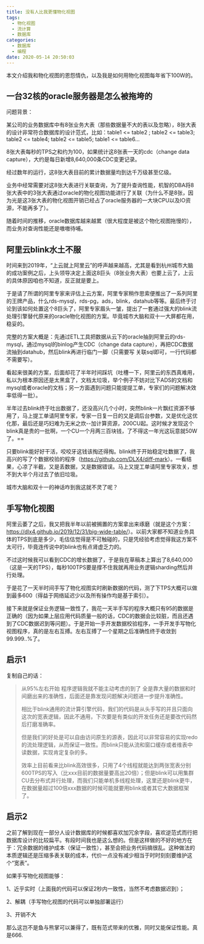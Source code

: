 ```yaml
---
title: 没有人比我更懂物化视图
tags:
  - 物化视图
  - 流计算
  - 数据库
categories:
  - 数据库
  - 编程
date: 2020-05-14 20:50:03
---
```


本文介绍我和物化视图的恩怨情仇，以及我是如何用物化视图每年省下100W的。



## 一台32核的oracle服务器是怎么被拖垮的

问题背景：

某公司的业务数据库中有8张业务大表（那些数据量不大的表以及忽略），8张大表的设计非常符合数据库的设计范式，比如：table1 <= table2 ; table2 <= table3; table2 <= table4; table2 <= table5; table1 <= table6...

8张大表每秒的TPS之和约为100，如果统计这8张表一天的cdc（change data capture），大约是每日新增8,640,000条CDC变更记录。

经过数年的运行，这8张大表目前的累计数据量均到达千万级甚至亿级。

业务中经常需要对这8张大表进行关联查询，为了提升查询性能，机智的DBA将8张大表中的3张大表通过oracle的物化视图功能进行了关联（为什么不是8张，因为光是这3张大表的物化视图开销已经占了oracle服务器的一大块CPU以及IO资源，不能再多了）。

随着时间的推移，oracle数据库越来越累（很大程度是被这个物化视图拖慢的），而业务对查询性能还是嗷嗷待哺。



## 阿里云blink水土不服

时间来到2019年，“上云就上阿里云”的呼声越来越高，尤其是看到杭州城市大脑的成功案例之后，上头领导决定上面这8巨头（8张业务大表）也要上云了，上云的具体原因咱也不知道，反正就是要上。



于是请了所谓的阿里专家来评估上云方案，阿里专家稍作思索便推出了一系列阿里的王牌产品，什么rds-mysql，rds-pg，ads，blink，datahub等等。最后终于讨论到该如何处置这个8巨头了，阿里专家眉头一皱，提出了一套通过强大的blink流处理引擎替代原来的oracle物化视图的方案。毕竟城市大脑和双十一大屏都在用，稳妥的。



完整的方案大概是：先通过ETL工具把数据从云下的oracle抽到阿里云的rds-mysql，通过mysql的binlog产生CDC（change data capture），再把CDC数据流抽到datahub，然后blink再进行临门一脚（只需要写 关联sql即可，一行代码都不需要写）。



看起来很美的方案，后面却花了半年时间踩坑（吐槽一下，阿里云的东西真难用，私以为根本原因还是太黑盒了，文档太垃圾，举个例子不妨对比下ADS的文档和mysql或者oracle的文档；另一方面遇到问题只能提提工单，专家们的问题解决效率低得一批）。



半年过去blink终于吐出数据了，还没高兴几个小时，突然blink一片飘红资源不够用了，马上提工单请阿里专家，专家一日复一日的又是调后台参数，又是优化这优化那，最后还是巧妇难为无米之炊--加计算资源，200CU起。这时候才发现这个blink真是贵的一批啊，一个CU一个月两三百块钱，了不得这一年光这玩意就50W了。==



只要blink能好好干活，咬咬牙这钱该掏还得掏。blink终于开始稳定吐数据了，我高兴的写了个数据校验的程序（<https://github.com/DLX4/diff-mark>）。一看结果，心凉了半截，又是丢数据，又是数据错误。马上又提工单请阿里专家攻关，想不到大半个月过去了依旧垃圾。



城市大脑和双十一的神话咋到我这就不灵了呢？



## 手写物化视图

阿里云萎了之后，我又把我半年以前被搁置的方案拿出来琢磨（就是这个方案：<https://dlx4.github.io/2019/12/31/big-wide-table/>）。以前大家都不知道业务具体的TPS到底是多少，毛估估觉得是不可触碰的，只是凭经验考虑觉得我这方案不太可行，毕竟连传说中的blink也有点肾虚乏力的。



不过这时候我可以看到CDC的增长数据了，于是我在草稿本上算出了8,640,000（这是一天的TPS），每秒100TPS要是撑不住我就再用业务逻辑sharding然后并行处理。



于是花了一天半时间手写了物化视图实时刷新数据的代码，测了下TPS大概可以做到最多600（得益于网络延迟少以及所有操作均是基于索引）。



接下来就是保证业务逻辑一致性了，我花一天半手写的程序大概只有95的数据是正确的（因为如果上层应用代码质量一般的话，CDC的数据会比较脏，而且还遇到了CDC数据迟到等问题）。于是开始一手开发数据校验程序，一手开发手写物化视图程序，真的是左右互搏。左右互搏了一个星期之后准确性终于收敛到99.999..%了。



## 启示1

复制自己的话：

> 从95%左右开始 程序逻辑我就不能主动考虑的到了 全是靠大量的数据和时间磨出来的准确性，后面还是靠发现问题解决问题进一步提升准确性。
>
> 相比于blink通用的流计算引擎代码，我们的代码是从头手写的并且只面向这次的宽表逻辑，因此不通用，下次要是有类似的开发任务还是要改代码然后打磨准确率。
>
> 但是我们的好处是可以自由访问原生的源表，因此可以非常容易的实现redo的流处理逻辑，从而保证一致性。而blink只能从流和窗口缓存或者维表中读数据，实现肯定复杂的多。
>
> 效率上目前看来比blink高效很多，只用了4个线程就能达到两张宽表分别600TPS的写入（比xxx目前的数据量要高出20倍）；但是blink可以用集群CU去分布式并行处理，而我们只能单机多线程处理，这里还是blink更牛，在数据量超过100倍xxx数据的时候可能就要用blink或者其它大数据框架了。  



## 启示2

之前了解到现在一部分人设计数据库的时候都喜欢加冗余字段，喜欢逆范式而行把数据库设计的比较扁平。有段时间我也是这么想的。但是这样做的不好的地方在于：冗余数据的维护成本（保证一致性），甚至会把业务代码搞很乱。这种做法的本质逻辑还是压缩多表关联的成本，代价一点没有减少相当于时时刻刻要维护这个“宽表”。



如果手写物化视图能够：

1、近乎实时（上面我的代码可以保证2秒内一致性，当然不考虑数据迟到）；

2、解耦（手写物化视图的代码可以单独部署运行）

3、开销不大

那么这岂不是鱼与熊掌可以兼得了，既有范式带来的优雅，同时又能保证性能。真是666.







‬

